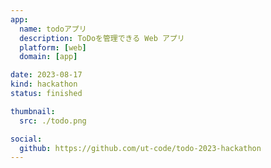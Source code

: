 ```yaml
---
app:
  name: todoアプリ
  description: ToDoを管理できる Web アプリ
  platform: [web]
  domain: [app]

date: 2023-08-17
kind: hackathon
status: finished

thumbnail:
  src: ./todo.png

social:
  github: https://github.com/ut-code/todo-2023-hackathon
---
```

